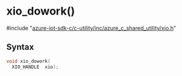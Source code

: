 # xio_dowork()

\#include "[azure-iot-sdk-c/c-utility/inc/azure_c_shared_utility/xio.h](../iot-c-ref-xio-h.md)"  

## Syntax

```C
void xio_dowork(
  XIO_HANDLE  xio);
```


